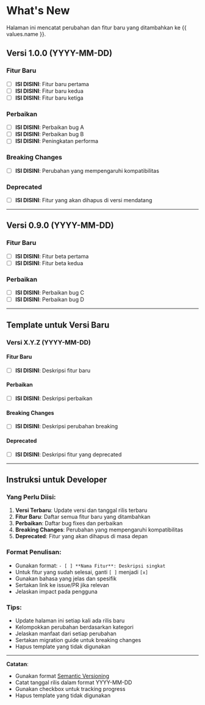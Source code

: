 # What's New

Halaman ini mencatat perubahan dan fitur baru yang ditambahkan ke {{ values.name }}.

## Versi 1.0.0 (YYYY-MM-DD)

### Fitur Baru
- [ ] **ISI DISINI**: Fitur baru pertama
- [ ] **ISI DISINI**: Fitur baru kedua
- [ ] **ISI DISINI**: Fitur baru ketiga

### Perbaikan
- [ ] **ISI DISINI**: Perbaikan bug A
- [ ] **ISI DISINI**: Perbaikan bug B
- [ ] **ISI DISINI**: Peningkatan performa

### Breaking Changes
- [ ] **ISI DISINI**: Perubahan yang mempengaruhi kompatibilitas

### Deprecated
- [ ] **ISI DISINI**: Fitur yang akan dihapus di versi mendatang

---

## Versi 0.9.0 (YYYY-MM-DD)

### Fitur Baru
- [ ] **ISI DISINI**: Fitur beta pertama
- [ ] **ISI DISINI**: Fitur beta kedua

### Perbaikan
- [ ] **ISI DISINI**: Perbaikan bug C
- [ ] **ISI DISINI**: Perbaikan bug D

---

## Template untuk Versi Baru

### Versi X.Y.Z (YYYY-MM-DD)

#### Fitur Baru
- [ ] **ISI DISINI**: Deskripsi fitur baru

#### Perbaikan
- [ ] **ISI DISINI**: Deskripsi perbaikan

#### Breaking Changes
- [ ] **ISI DISINI**: Deskripsi perubahan breaking

#### Deprecated
- [ ] **ISI DISINI**: Deskripsi fitur yang deprecated

---

## Instruksi untuk Developer

### Yang Perlu Diisi:

1. **Versi Terbaru**: Update versi dan tanggal rilis terbaru
2. **Fitur Baru**: Daftar semua fitur baru yang ditambahkan
3. **Perbaikan**: Daftar bug fixes dan perbaikan
4. **Breaking Changes**: Perubahan yang mempengaruhi kompatibilitas
5. **Deprecated**: Fitur yang akan dihapus di masa depan

### Format Penulisan:

- Gunakan format: `- [ ] **Nama Fitur**: Deskripsi singkat`
- Untuk fitur yang sudah selesai, ganti `[ ]` menjadi `[x]`
- Gunakan bahasa yang jelas dan spesifik
- Sertakan link ke issue/PR jika relevan
- Jelaskan impact pada pengguna

### Tips:

- Update halaman ini setiap kali ada rilis baru
- Kelompokkan perubahan berdasarkan kategori
- Jelaskan manfaat dari setiap perubahan
- Sertakan migration guide untuk breaking changes
- Hapus template yang tidak digunakan

---

**Catatan**: 
- Gunakan format [Semantic Versioning](https://semver.org/)
- Catat tanggal rilis dalam format YYYY-MM-DD
- Gunakan checkbox untuk tracking progress
- Hapus template yang tidak digunakan 